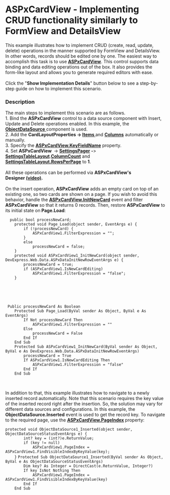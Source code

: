 # ASPxCardView - Implementing CRUD functionality similarly to FormView and DetailsView


<p>This example illustrates how to implement CRUD (create, read, update, delete) operations in the manner supported by FormView and DetailsView. In other words, records should be edited one by one. The easiest way to accomplish this task is to use <a href="https://documentation.devexpress.com/#AspNet/clsDevExpressWebASPxCardViewtopic"><strong>ASPxCardView</strong></a>. This control supports data binding and data editing operations out of the box. It also provides the form-like layout and allows you to generate required editors with ease. <br><br>Click the "<strong>Show Implementation Details</strong>" button below to see a step-by-step guide on how to implement this scenario. </p>


<h3>Description</h3>

<p>The main steps to implement this scenario are as follows.<br>1. Bind the <strong>ASPxCardView</strong> control to a data source component with Insert, Update and Delete operations enabled. In this example, the <a href="https://msdn.microsoft.com/en-us/library/system.web.ui.webcontrols.objectdatasource(v=vs.110).aspx"><strong>ObjectDataSource</strong> </a>component is used.<br>2. Add the <strong>CardLayoutProperties -&gt;&nbsp;</strong><a href="https://documentation.devexpress.com/#AspNet/DevExpressWebCardViewFormLayoutProperties_Itemstopic"><strong>Items </strong></a>and <a href="https://documentation.devexpress.com/#AspNet/DevExpressWebASPxCardView_Columnstopic"><strong>Columns</strong></a>&nbsp;automatically or manually.<br>3.&nbsp;Specify the <a href="https://documentation.devexpress.com/#AspNet/DevExpressWebASPxGridBase_KeyFieldNametopic"><strong>ASPxCardView.KeyFieldName</strong></a>&nbsp;property.<br>4. Set <strong>ASPxCardView&nbsp;</strong> -&gt;&nbsp;<a href="https://documentation.devexpress.com/#AspNet/DevExpressWebASPxCardView_SettingsPagertopic"><strong>SettingsPager</strong></a><strong>&nbsp;-</strong>&gt; <a href="https://documentation.devexpress.com/#AspNet/DevExpressWebASPxCardViewPagerSettings_SettingsTableLayouttopic"><strong>SettingsTableLayout</strong></a>.<a href="https://documentation.devexpress.com/#AspNet/DevExpressWebCardViewTableLayoutSettings_ColumnCounttopic"><strong>ColumnCount</strong></a> and <a href="https://documentation.devexpress.com/#AspNet/DevExpressWebCardViewTableLayoutSettings_RowsPerPagetopic"><strong>SettingsTableLayout.RowsPerPage</strong></a> to <strong>1</strong>.<br><br>All these operations can be performed via <strong>ASPxCardView's Designer&nbsp;<a href="https://www.screencast.com/t/NepLtAi1vqDu">(video)</a>.</strong><br><br>On the insert operation, <strong>ASPxCardView</strong> adds an empty card on top of an existing one, so two cards are shown on a page. If you wish to avoid this behavior, handle the <a href="https://documentation.devexpress.com/#AspNet/DevExpressWebASPxCardView_InitNewCardtopic"><strong>ASPxCardView.InitNewCard</strong></a>&nbsp;event and filter <strong>ASPxCardView</strong> so that it returns 0 records. Then, restore <strong>ASPxCardView</strong> to its initial state on<strong> Page.Load</strong>:</p>
<code lang="cs">  public bool processNewCard;
    protected void Page_Load(object sender, EventArgs e) {
        if (!processNewCard) {
            ASPxCardView1.FilterExpression = "";
        }
        else
            processNewCard = false;
    }
    protected void ASPxCardView1_InitNewCard(object sender, DevExpress.Web.Data.ASPxDataInitNewRowEventArgs e) {
        processNewCard = true;
        if (ASPxCardView1.IsNewCardEditing)
            ASPxCardView1.FilterExpression = "false";
    }
</code>
<p>&nbsp;</p>
<p>&nbsp;</p>
<code lang="vb"> Public processNewCard As Boolean
    Protected Sub Page_Load(ByVal sender As Object, ByVal e As EventArgs)
        If Not processNewCard Then
            ASPxCardView1.FilterExpression = ""
        Else
            processNewCard = False
        End If
    End Sub
    Protected Sub ASPxCardView1_InitNewCard(ByVal sender As Object, ByVal e As DevExpress.Web.Data.ASPxDataInitNewRowEventArgs)
        processNewCard = True
        If ASPxCardView1.IsNewCardEditing Then
            ASPxCardView1.FilterExpression = "false"
        End If
    End Sub
</code>
<p>&nbsp;</p>
<p>In addition to that, this example illustrates how to navigate to a newly inserted record automatically. Note that this scenario requires&nbsp;the key value of the inserted record right after the insertion. So, the&nbsp;solution may vary for different data sources and configurations. In this example, the <strong>ObjectDataSource.Inserted</strong> event is used to get the record key. To navigate to the required page, use the <a href="https://documentation.devexpress.com/#AspNet/DevExpressWebASPxGridBase_PageIndextopic"><strong>ASPxCardView.PageIndex</strong></a><strong>&nbsp;</strong>property:</p>
<code lang="cs">protected void ObjectDataSource1_Inserted(object sender, ObjectDataSourceStatusEventArgs e) {
        int? key = (int?)e.ReturnValue;
        if (key != null)
            ASPxCardView1.PageIndex = ASPxCardView1.FindVisibleIndexByKeyValue(key);
    }</code>
<code lang="vb">Protected Sub ObjectDataSource1_Inserted(ByVal sender As Object, ByVal e As ObjectDataSourceStatusEventArgs)
        Dim key? As Integer = DirectCast(e.ReturnValue, Integer?)
        If key IsNot Nothing Then
            ASPxCardView1.PageIndex = ASPxCardView1.FindVisibleIndexByKeyValue(key)
        End If
    End Sub
</code>
<p>&nbsp;</p>

<br/>


